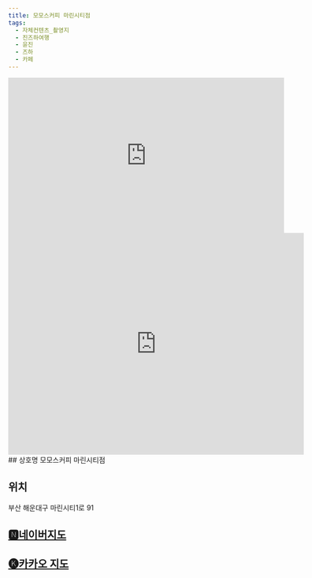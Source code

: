 ```yaml
---
title: 모모스커피 마린시티점
tags:
  - 자체컨텐츠_촬영지
  - 진즈하여행
  - 윤진
  - 즈하
  - 카페
---
```

<iframe width="560" height="315" src="https://www.youtube.com/embed/fdGT48DUnl8?si=n0IVMtz55I32Gv7O" title="YouTube video player" frameborder="0" allow="accelerometer; autoplay; clipboard-write; encrypted-media; gyroscope; picture-in-picture; web-share" referrerpolicy="strict-origin-when-cross-origin" allowfullscreen></iframe>

<iframe src="https://www.google.com/maps/embed?pb=!1m18!1m12!1m3!1d3262.085684797939!2d129.14175431331714!3d35.154483758612876!2m3!1f0!2f0!3f0!3m2!1i1024!2i768!4f13.1!3m3!1m2!1s0x356893c1ecdc54c5%3A0x37510f55883abfe3!2z66qo66qo7Iqk7Luk7ZS8IOuniOumsOyLnO2LsOygkA!5e0!3m2!1sko!2skr!4v1741355867116!5m2!1sko!2skr" width="600" height="450" style="border:0;" allowfullscreen="" loading="lazy" referrerpolicy="no-referrer-when-downgrade"></iframe>
## 상호명
모모스커피 마린시티점

## 위치
부산 해운대구 마린시티1로 91


## [🅽네이버지도](https://naver.me/xeAflsTG)

## [🅚카카오 지도](https://place.map.kakao.com/965653384)
